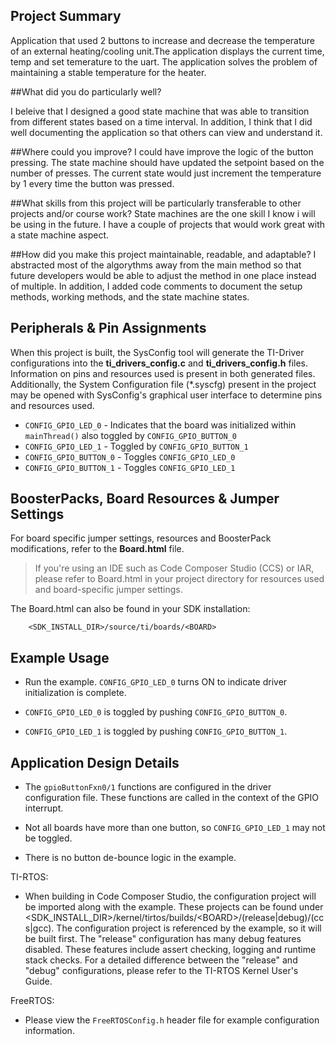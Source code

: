 ## Project Summary
Application that used 2 buttons to increase and decrease the temperature of an 
external heating/cooling unit.The application displays the current time, temp 
and set temerature to the uart. The application solves the problem of maintaining 
a stable temperature for the heater. 

##What did you do particularly well?

I beleive that I designed a good state machine that was able to transition from different states based
on a time interval. In addition, I think that I did well documenting the application so that
others can view and understand it. 

##Where could you improve?
I could have improve the logic of the button pressing. The state machine should have updated the setpoint
based on the number of presses. The current state would just increment the temperature by 1 every time 
the button was pressed.


##What skills from this project will be particularly transferable to other projects and/or course work?
State machines are the one skill I know i will be using in the future. I have a couple of 
projects that would work great with a state machine aspect.

##How did you make this project maintainable, readable, and adaptable?
I abstracted most of the algorythms away from the main method so that future developers
would be able to adjust the method in one place instead of multiple. In addition, I added code comments to document the setup methods, working methods, and the state machine states.

## Peripherals & Pin Assignments

When this project is built, the SysConfig tool will generate the TI-Driver
configurations into the __ti_drivers_config.c__ and __ti_drivers_config.h__
files. Information on pins and resources used is present in both generated
files. Additionally, the System Configuration file (\*.syscfg) present in the
project may be opened with SysConfig's graphical user interface to determine
pins and resources used.

* `CONFIG_GPIO_LED_0` - Indicates that the board was initialized within
`mainThread()` also toggled by `CONFIG_GPIO_BUTTON_0`
* `CONFIG_GPIO_LED_1` - Toggled by `CONFIG_GPIO_BUTTON_1`
* `CONFIG_GPIO_BUTTON_0` - Toggles `CONFIG_GPIO_LED_0`
* `CONFIG_GPIO_BUTTON_1` - Toggles `CONFIG_GPIO_LED_1`

## BoosterPacks, Board Resources & Jumper Settings

For board specific jumper settings, resources and BoosterPack modifications,
refer to the __Board.html__ file.

> If you're using an IDE such as Code Composer Studio (CCS) or IAR, please
refer to Board.html in your project directory for resources used and
board-specific jumper settings.

The Board.html can also be found in your SDK installation:

        <SDK_INSTALL_DIR>/source/ti/boards/<BOARD>

## Example Usage

* Run the example. `CONFIG_GPIO_LED_0` turns ON to indicate driver
initialization is complete.

* `CONFIG_GPIO_LED_0` is toggled by pushing `CONFIG_GPIO_BUTTON_0`.
* `CONFIG_GPIO_LED_1` is toggled by pushing `CONFIG_GPIO_BUTTON_1`.

## Application Design Details

* The `gpioButtonFxn0/1` functions are configured in the driver configuration
file. These functions are called in the context of the GPIO interrupt.

* Not all boards have more than one button, so `CONFIG_GPIO_LED_1` may not be
toggled.

* There is no button de-bounce logic in the example.

TI-RTOS:

* When building in Code Composer Studio, the configuration project will be
imported along with the example. These projects can be found under
\<SDK_INSTALL_DIR>\/kernel/tirtos/builds/\<BOARD\>/(release|debug)/(ccs|gcc).
The configuration project is referenced by the example, so it
will be built first. The "release" configuration has many debug features
disabled. These features include assert checking, logging and runtime stack
checks. For a detailed difference between the "release" and "debug"
configurations, please refer to the TI-RTOS Kernel User's Guide.

FreeRTOS:

* Please view the `FreeRTOSConfig.h` header file for example configuration
information.
